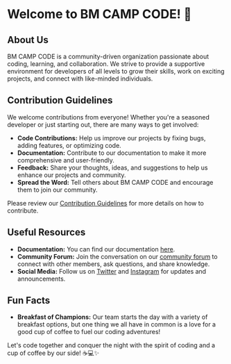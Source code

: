 # Welcome to BM CAMP CODE! 🚀

## About Us

BM CAMP CODE is a community-driven organization passionate about coding, learning, and collaboration. We strive to provide a supportive environment for developers of all levels to grow their skills, work on exciting projects, and connect with like-minded individuals.

## Contribution Guidelines

We welcome contributions from everyone! Whether you're a seasoned developer or just starting out, there are many ways to get involved:

- **Code Contributions:** Help us improve our projects by fixing bugs, adding features, or optimizing code.
- **Documentation:** Contribute to our documentation to make it more comprehensive and user-friendly.
- **Feedback:** Share your thoughts, ideas, and suggestions to help us enhance our projects and community.
- **Spread the Word:** Tell others about BM CAMP CODE and encourage them to join our community.

Please review our [Contribution Guidelines](CONTRIBUTING.md) for more details on how to contribute.

## Useful Resources

- **Documentation:** You can find our documentation [here](docs/).
- **Community Forum:** Join the conversation on our [community forum](https://forum.bmcampcode.com/) to connect with other members, ask questions, and share knowledge.
- **Social Media:** Follow us on [Twitter](https://twitter.com/bmcampcode) and [Instagram](https://www.instagram.com/bmcampcode/) for updates and announcements.

## Fun Facts

- **Breakfast of Champions:** Our team starts the day with a variety of breakfast options, but one thing we all have in common is a love for a good cup of coffee to fuel our coding adventures!

Let's code together and conquer the night with the spirit of coding and a cup of coffee by our side! ☕️💻✨
